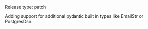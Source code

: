 Release type: patch

Adding support for additional pydantic built in types like EmailStr or PostgresDsn.